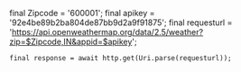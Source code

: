   final Zipcode = '600001';
    final apikey = '92e4be89b2ba804de87bb9d2a9f91875';
    final requesturl =
        'https://api.openweathermap.org/data/2.5/weather?zip=$Zipcode,IN&appid=$apikey';

    final response = await http.get(Uri.parse(requesturl));